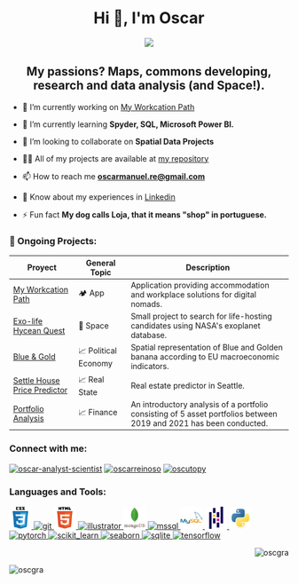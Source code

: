 
<h1 align="center">Hi 👋, I'm Oscar</h1> <p align="center">
  
<p align="center">
  <img src="https://github.com/user-attachments/assets/6763c177-fb65-4509-a02c-6ade97fb079c" />
</p>

<p align="center">  
<h2 align="center">My passions? Maps, commons developing, research and data analysis (and Space!).</h3>
</p>

- 🔭 I’m currently working on [My Workcation Path](https://github.com/OSCGRA/my-workcation-path)

- 🌱 I’m currently learning **Spyder, SQL, Microsoft Power BI.**

- 👯 I’m looking to collaborate on **Spatial Data Projects**

- 👨‍💻 All of my projects are available at [my repository](https://github.com/OSCGRA?tab=repositories)

- 📫 How to reach me **oscarmanuel.re@gmail.com**

- 📄 Know about my experiences in [Linkedin](https://www.linkedin.com/in/oscar-analyst-scientist/)

- ⚡ Fun fact **My dog calls Loja, that it means "shop" in portuguese.**
</p>

<h3>💼 Ongoing Projects:</h2>  

| Proyect  | General Topic | Description |
| ------------- | ------------- | ------------- |
| [My Workcation Path](https://github.com/OSCGRA/my-workcation-path)  | 🏕️ App        |  Application providing accommodation and workplace solutions for digital nomads. |
| [Exo-life Hycean Quest](https://github.com/carloscuerda9/exolife-hycean-quest) | 🌌 Space      |   Small project to search for life-hosting candidates using NASA's exoplanet database. |
| [Blue & Gold](https://github.com/carloscuerda9/Final-project) | 📈  Political Economy    | Spatial representation of Blue and Golden banana according to EU macroeconomic indicators. |
| [Settle House Price Predictor](https://github.com/OSCGRA/seattle-house-price-predictor) | 📈  Real State   | Real estate predictor in Seattle.|
| [Portfolio Analysis](https://github.com/OSCGRA/portfolio-analysis) | 📈  Finance    | An introductory analysis of a portfolio consisting of 5 asset portfolios between 2019 and 2021 has been conducted. |
</p>

<h3 align="left">Connect with me:</h3>
<p align="left">
<a href="https://linkedin.com/in/oscar-analyst-scientist" target="blank"><img align="center" src="https://raw.githubusercontent.com/rahuldkjain/github-profile-readme-generator/master/src/images/icons/Social/linked-in-alt.svg" alt="oscar-analyst-scientist" height="30" width="40" /></a>
<a href="https://kaggle.com/oscarreinoso" target="blank"><img align="center" src="https://raw.githubusercontent.com/rahuldkjain/github-profile-readme-generator/master/src/images/icons/Social/kaggle.svg" alt="oscarreinoso" height="30" width="40" /></a>
<a href="https://instagram.com/oscutopy" target="blank"><img align="center" src="https://raw.githubusercontent.com/rahuldkjain/github-profile-readme-generator/master/src/images/icons/Social/instagram.svg" alt="oscutopy" height="30" width="40" /></a>
</p>

<h3 align="left">Languages and Tools:</h3>
<p align="left"> <a href="https://www.w3schools.com/css/" target="_blank" rel="noreferrer"> <img src="https://raw.githubusercontent.com/devicons/devicon/master/icons/css3/css3-original-wordmark.svg" alt="css3" width="40" height="40"/> </a> <a href="https://git-scm.com/" target="_blank" rel="noreferrer"> <img src="https://www.vectorlogo.zone/logos/git-scm/git-scm-icon.svg" alt="git" width="40" height="40"/> </a> <a href="https://www.w3.org/html/" target="_blank" rel="noreferrer"> <img src="https://raw.githubusercontent.com/devicons/devicon/master/icons/html5/html5-original-wordmark.svg" alt="html5" width="40" height="40"/> </a> <a href="https://www.adobe.com/in/products/illustrator.html" target="_blank" rel="noreferrer"> <img src="https://www.vectorlogo.zone/logos/adobe_illustrator/adobe_illustrator-icon.svg" alt="illustrator" width="40" height="40"/> </a> <a href="https://www.mongodb.com/" target="_blank" rel="noreferrer"> <img src="https://raw.githubusercontent.com/devicons/devicon/master/icons/mongodb/mongodb-original-wordmark.svg" alt="mongodb" width="40" height="40"/> </a> <a href="https://www.microsoft.com/en-us/sql-server" target="_blank" rel="noreferrer"> <img src="https://www.svgrepo.com/show/303229/microsoft-sql-server-logo.svg" alt="mssql" width="40" height="40"/> </a> <a href="https://www.mysql.com/" target="_blank" rel="noreferrer"> <img src="https://raw.githubusercontent.com/devicons/devicon/master/icons/mysql/mysql-original-wordmark.svg" alt="mysql" width="40" height="40"/> </a> <a href="https://pandas.pydata.org/" target="_blank" rel="noreferrer"> <img src="https://raw.githubusercontent.com/devicons/devicon/2ae2a900d2f041da66e950e4d48052658d850630/icons/pandas/pandas-original.svg" alt="pandas" width="40" height="40"/> </a> <a href="https://www.python.org" target="_blank" rel="noreferrer"> <img src="https://raw.githubusercontent.com/devicons/devicon/master/icons/python/python-original.svg" alt="python" width="40" height="40"/> </a> <a href="https://pytorch.org/" target="_blank" rel="noreferrer"> <img src="https://www.vectorlogo.zone/logos/pytorch/pytorch-icon.svg" alt="pytorch" width="40" height="40"/> </a> <a href="https://scikit-learn.org/" target="_blank" rel="noreferrer"> <img src="https://upload.wikimedia.org/wikipedia/commons/0/05/Scikit_learn_logo_small.svg" alt="scikit_learn" width="40" height="40"/> </a> <a href="https://seaborn.pydata.org/" target="_blank" rel="noreferrer"> <img src="https://seaborn.pydata.org/_images/logo-mark-lightbg.svg" alt="seaborn" width="40" height="40"/> </a> <a href="https://www.sqlite.org/" target="_blank" rel="noreferrer"> <img src="https://www.vectorlogo.zone/logos/sqlite/sqlite-icon.svg" alt="sqlite" width="40" height="40"/> </a> <a href="https://www.tensorflow.org" target="_blank" rel="noreferrer"> <img src="https://www.vectorlogo.zone/logos/tensorflow/tensorflow-icon.svg" alt="tensorflow" width="40" height="40"/> </a> </p>

<p>&nbsp;<img align="right" src="https://github-readme-stats.vercel.app/api?username=oscgra&show_icons=true&locale=en" alt="oscgra" /></p>

<p><img align="left" src="https://github-readme-stats.vercel.app/api/top-langs?username=oscgra&show_icons=true&locale=en&layout=compact" alt="oscgra" /></p>


